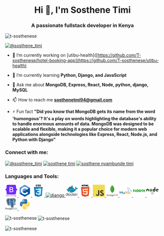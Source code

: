 <h1 align="center">Hi 👋, I'm Sosthene Timi</h1>
<h3 align="center">A passionate fullstack developer in Kenya</h3>

<p align="left"> <img src="https://komarev.com/ghpvc/?username=t-sosthenese&label=Profile%20views&color=0e75b6&style=flat" alt="t-sosthenese" /> </p>

<p align="left"> <a href="https://twitter.com/@sosthene_timi" target="blank"><img src="https://img.shields.io/twitter/follow/@sosthene_timi?logo=twitter&style=for-the-badge" alt="@sosthene_timi" /></a> </p>

- 🔭 I’m currently working on [utibu-health]([https://github.com/T-sosthenese/hotel-booking-app](https://github.com/T-sosthenese/utibu-health)

- 🌱 I’m currently learning **Python, Django, and JavaScript**

- 💬 Ask me about **MongoDB, Express, React, Node, python, django, MySQL**

- 📫 How to reach me **sosthenetmi94@gmail.com**

- ⚡ Fun fact **"Did you know that MongoDB gets its name from the word 'humongous'? It's a play on words highlighting the database's ability to handle enormous amounts of data. MongoDB was designed to be scalable and flexible, making it a popular choice for modern web applications alongside technologies like Express, React, Node.js, and Python with Django"**

<h3 align="left">Connect with me:</h3>
<p align="left">
<a href="https://twitter.com/@sosthene_timi" target="blank"><img align="center" src="https://raw.githubusercontent.com/rahuldkjain/github-profile-readme-generator/master/src/images/icons/Social/twitter.svg" alt="@sosthene_timi" height="30" width="40" /></a>
<a href="https://linkedin.com/in/sosthene timi" target="blank"><img align="center" src="https://raw.githubusercontent.com/rahuldkjain/github-profile-readme-generator/master/src/images/icons/Social/linked-in-alt.svg" alt="sosthene timi" height="30" width="40" /></a>
<a href="https://fb.com/sosthene nyambunde timi" target="blank"><img align="center" src="https://raw.githubusercontent.com/rahuldkjain/github-profile-readme-generator/master/src/images/icons/Social/facebook.svg" alt="sosthene nyambunde timi" height="30" width="40" /></a>
</p>

<h3 align="left">Languages and Tools:</h3>
<p align="left"> <a href="https://getbootstrap.com" target="_blank" rel="noreferrer"> <img src="https://raw.githubusercontent.com/devicons/devicon/master/icons/bootstrap/bootstrap-plain-wordmark.svg" alt="bootstrap" width="40" height="40"/> </a> <a href="https://www.cprogramming.com/" target="_blank" rel="noreferrer"> <img src="https://raw.githubusercontent.com/devicons/devicon/master/icons/c/c-original.svg" alt="c" width="40" height="40"/> </a> <a href="https://www.w3schools.com/css/" target="_blank" rel="noreferrer"> <img src="https://raw.githubusercontent.com/devicons/devicon/master/icons/css3/css3-original-wordmark.svg" alt="css3" width="40" height="40"/> </a> <a href="https://www.djangoproject.com/" target="_blank" rel="noreferrer"> <img src="https://cdn.worldvectorlogo.com/logos/django.svg" alt="django" width="40" height="40"/> </a> <a href="https://www.docker.com/" target="_blank" rel="noreferrer"> <img src="https://raw.githubusercontent.com/devicons/devicon/master/icons/docker/docker-original-wordmark.svg" alt="docker" width="40" height="40"/> </a> <a href="https://www.w3.org/html/" target="_blank" rel="noreferrer"> <img src="https://raw.githubusercontent.com/devicons/devicon/master/icons/html5/html5-original-wordmark.svg" alt="html5" width="40" height="40"/> </a> <a href="https://developer.mozilla.org/en-US/docs/Web/JavaScript" target="_blank" rel="noreferrer"> <img src="https://raw.githubusercontent.com/devicons/devicon/master/icons/javascript/javascript-original.svg" alt="javascript" width="40" height="40"/> </a> <a href="https://www.mongodb.com/" target="_blank" rel="noreferrer"> <img src="https://raw.githubusercontent.com/devicons/devicon/master/icons/mongodb/mongodb-original-wordmark.svg" alt="mongodb" width="40" height="40"/> </a> <a href="https://www.mysql.com/" target="_blank" rel="noreferrer"> <img src="https://raw.githubusercontent.com/devicons/devicon/master/icons/mysql/mysql-original-wordmark.svg" alt="mysql" width="40" height="40"/> </a> <a href="https://www.nginx.com" target="_blank" rel="noreferrer"> <img src="https://raw.githubusercontent.com/devicons/devicon/master/icons/nginx/nginx-original.svg" alt="nginx" width="40" height="40"/> </a> <a href="https://nodejs.org" target="_blank" rel="noreferrer"> <img src="https://raw.githubusercontent.com/devicons/devicon/master/icons/nodejs/nodejs-original-wordmark.svg" alt="nodejs" width="40" height="40"/> </a> <a href="https://www.postgresql.org" target="_blank" rel="noreferrer"> <img src="https://raw.githubusercontent.com/devicons/devicon/master/icons/postgresql/postgresql-original-wordmark.svg" alt="postgresql" width="40" height="40"/> </a> <a href="https://www.python.org" target="_blank" rel="noreferrer"> <img src="https://raw.githubusercontent.com/devicons/devicon/master/icons/python/python-original.svg" alt="python" width="40" height="40"/> </a> </p>

<p><img align="left" src="https://github-readme-stats.vercel.app/api/top-langs?username=t-sosthenese&show_icons=true&locale=en&layout=compact" alt="t-sosthenese" /></p>

<p>&nbsp;<img align="center" src="https://github-readme-stats.vercel.app/api?username=t-sosthenese&show_icons=true&locale=en" alt="t-sosthenese" /></p>

<p><img align="center" src="https://github-readme-streak-stats.herokuapp.com/?user=t-sosthenese&" alt="t-sosthenese" /></p>
